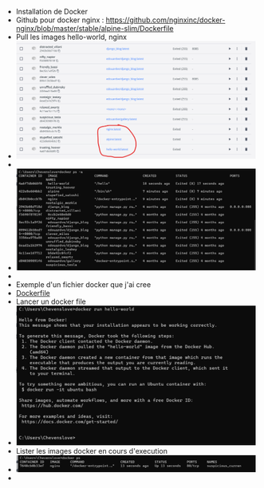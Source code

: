 - Installation de Docker
- Github pour docker nginx : https://github.com/nginxinc/docker-nginx/blob/master/stable/alpine-slim/Dockerfile
- Pull les images hello-world, nginx
- ![image.png](../assets/image_1680081100158_0.png)
-
- ![image.png](../assets/image_1680080997705_0.png)
-
- Exemple d'un fichier docker que j'ai cree
- [Dockerfile](../assets/Dockerfile_1680081055938_0)
- Lancer un docker file
- ![image.png](../assets/image_1680081138359_0.png)
- Lister les images docker en cours d'execution
- ![image.png](../assets/image_1680081200999_0.png)
-